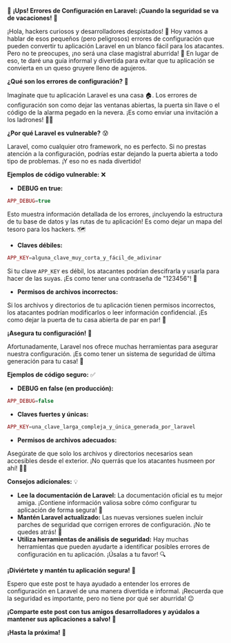 🙈 **¡Ups! Errores de Configuración en Laravel: ¡Cuando la seguridad se va de vacaciones!** 🙈

¡Hola, hackers curiosos y desarrolladores despistados! 👋 Hoy vamos a hablar de esos pequeños (pero peligrosos) errores de configuración que pueden convertir tu aplicación Laravel en un blanco fácil para los atacantes. Pero no te preocupes, ¡no será una clase magistral aburrida! 🥱 En lugar de eso, te daré una guía informal y divertida para evitar que tu aplicación se convierta en un queso gruyere lleno de agujeros.

**¿Qué son los errores de configuración?** 🤔

Imagínate que tu aplicación Laravel es una casa 🏠. Los errores de configuración son como dejar las ventanas abiertas, la puerta sin llave o el código de la alarma pegado en la nevera. ¡Es como enviar una invitación a los ladrones! 🦹‍♂️

**¿Por qué Laravel es vulnerable?** 😰

Laravel, como cualquier otro framework, no es perfecto. Si no prestas atención a la configuración, podrías estar dejando la puerta abierta a todo tipo de problemas. ¡Y eso no es nada divertido!

**Ejemplos de código vulnerable:** ❌

* **DEBUG en true:**

```php
APP_DEBUG=true
```

Esto muestra información detallada de los errores, ¡incluyendo la estructura de tu base de datos y las rutas de tu aplicación! Es como dejar un mapa del tesoro para los hackers. 🗺️

* **Claves débiles:**

```php
APP_KEY=alguna_clave_muy_corta_y_fácil_de_adivinar
```

Si tu clave `APP_KEY` es débil, los atacantes podrían descifrarla y usarla para hacer de las suyas. ¡Es como tener una contraseña de "123456"! 🔑

* **Permisos de archivos incorrectos:**

Si los archivos y directorios de tu aplicación tienen permisos incorrectos, los atacantes podrían modificarlos o leer información confidencial. ¡Es como dejar la puerta de tu casa abierta de par en par! 🚪

**¡Asegura tu configuración!** 💪

Afortunadamente, Laravel nos ofrece muchas herramientas para asegurar nuestra configuración. ¡Es como tener un sistema de seguridad de última generación para tu casa! 🚨

**Ejemplos de código seguro:** ✅

* **DEBUG en false (en producción):**

```php
APP_DEBUG=false
```

* **Claves fuertes y únicas:**

```php
APP_KEY=una_clave_larga_compleja_y_única_generada_por_laravel
```

* **Permisos de archivos adecuados:**

Asegúrate de que solo los archivos y directorios necesarios sean accesibles desde el exterior. ¡No querrás que los atacantes husmeen por ahí! 🕵️‍♂️

**Consejos adicionales:** 💡

* **Lee la documentación de Laravel:** La documentación oficial es tu mejor amiga. ¡Contiene información valiosa sobre cómo configurar tu aplicación de forma segura! 📖
* **Mantén Laravel actualizado:** Las nuevas versiones suelen incluir parches de seguridad que corrigen errores de configuración. ¡No te quedes atrás! 🚀
* **Utiliza herramientas de análisis de seguridad:** Hay muchas herramientas que pueden ayudarte a identificar posibles errores de configuración en tu aplicación. ¡Úsalas a tu favor! 🔍

**¡Diviértete y mantén tu aplicación segura!** 🥳

Espero que este post te haya ayudado a entender los errores de configuración en Laravel de una manera divertida e informal. ¡Recuerda que la seguridad es importante, pero no tiene por qué ser aburrida! 😉

**¡Comparte este post con tus amigos desarrolladores y ayúdalos a mantener sus aplicaciones a salvo!** 📢

**¡Hasta la próxima!** 👋
